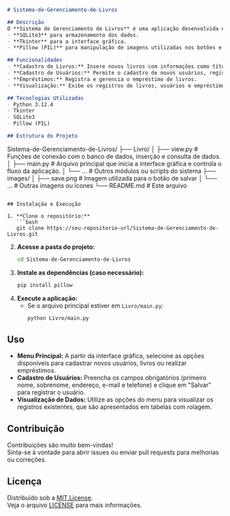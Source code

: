 ```markdown
# Sistema-de-Gerenciamento-de-Livros

## Descrição
O **Sistema de Gerenciamento de Livros** é uma aplicação desenvolvida em Python que possibilita o cadastro e o gerenciamento de livros, usuários e empréstimos para uma biblioteca. O sistema utiliza:
- **SQLite3** para armazenamento dos dados.
- **Tkinter** para a interface gráfica.
- **Pillow (PIL)** para manipulação de imagens utilizadas nos botões e ícones.

## Funcionalidades
- **Cadastro de Livros:** Insere novos livros com informações como título, autor, editora, ano de publicação e ISBN.
- **Cadastro de Usuários:** Permite o cadastro de novos usuários, registrando dados como primeiro nome, sobrenome, endereço, e-mail e telefone.
- **Empréstimos:** Registra e gerencia o empréstimo de livros.
- **Visualização:** Exibe os registros de livros, usuários e empréstimos por meio de tabelas e interface gráfica intuitiva.

## Tecnologias Utilizadas
- Python 3.12.4
- Tkinter
- SQLite3
- Pillow (PIL)

## Estrutura do Projeto
```
Sistema-de-Gerenciamento-de-Livros/
├── Livro/
│   ├── view.py       # Funções de conexão com o banco de dados, inserção e consulta de dados.
│   ├── main.py       # Arquivo principal que inicia a interface gráfica e controla o fluxo da aplicação.
│   └── ...           # Outros módulos ou scripts do sistema
├── images/
│   ├── save.png      # Imagem utilizada para o botão de salvar
│   └── ...           # Outras imagens ou ícones
└── README.md         # Este arquivo
```

## Instalação e Execução

1. **Clone o repositório:**
   ```bash
   git clone https://seu-repositorio-url/Sistema-de-Gerenciamento-de-Livros.git
   ```
2. **Acesse a pasta do projeto:**
   ```bash
   cd Sistema-de-Gerenciamento-de-Livros
   ```
3. **Instale as dependências (caso necessário):**
   ```bash
   pip install pillow
   ```
4. **Execute a aplicação:**
   - Se o arquivo principal estiver em `Livro/main.py`:
     ```bash
     python Livro/main.py
     ```

## Uso
- **Menu Principal:** A partir da interface gráfica, selecione as opções disponíveis para cadastrar novos usuários, livros ou realizar empréstimos.
- **Cadastro de Usuários:** Preencha os campos obrigatórios (primeiro nome, sobrenome, endereço, e-mail e telefone) e clique em "Salvar" para registrar o usuário.
- **Visualização de Dados:** Utilize as opções do menu para visualizar os registros existentes, que são apresentados em tabelas com rolagem.

## Contribuição
Contribuições são muito bem-vindas!  
Sinta-se à vontade para abrir issues ou enviar pull requests para melhorias ou correções.

## Licença
Distribuído sob a [MIT License](LICENSE).  
Veja o arquivo [LICENSE](LICENSE) para mais informações.
